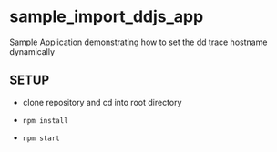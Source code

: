 # sample_import_ddjs_app
Sample Application demonstrating how to set the dd trace hostname dynamically

## SETUP

- clone repository and cd into root directory

- `npm install`

- `npm start`